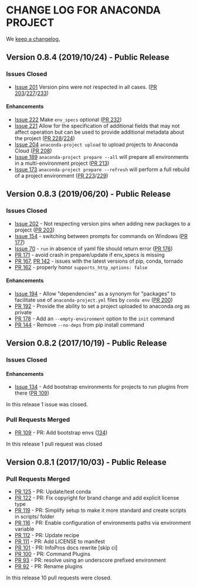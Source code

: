 # CHANGE LOG FOR ANACONDA PROJECT

We [keep a changelog.](http://keepachangelog.com/)

## Version 0.8.4 (2019/10/24) - Public Release

### Issues Closed

* [Issue 201](https://github.com/Anaconda-Platform/anaconda-project/issues/201) Version pins were not respected in all cases. ([PR 203](https://github.com/Anaconda-Platform/anaconda-project/pull/203)/[227](https://github.com/Anaconda-Platform/anaconda-project/pull/227)/[233](https://github.com/Anaconda-Platform/anaconda-project/pull/233))

#### Enhancements

* [Issue 222](https://github.com/Anaconda-Platform/anaconda-project/issues/222) Make `env_specs` optional ([PR 232](https://github.com/Anaconda-Platform/anaconda-project/pull/232))
* [Issue 221](https://github.com/Anaconda-Platform/anaconda-project/issues/221) Allow for the specification of additional fields that may not affect operation but can be used to provide additional metadata about the project ([PR 228](https://github.com/Anaconda-Platform/anaconda-project/pull/228)/[224](https://github.com/Anaconda-Platform/anaconda-project/pull/224))
* [Issue 204](https://github.com/Anaconda-Platform/anaconda-project/issues/204) `anaconda-project upload` to upload projects to Anaconda Cloud ([PR 208](https://github.com/Anaconda-Platform/anaconda-project/pull/208))
* [Issue 189](https://github.com/Anaconda-Platform/anaconda-project/issues/189) `anaconda-project prepare --all` will prepare all environments in a multi-environment project ([PR 213](https://github.com/Anaconda-Platform/anaconda-project/pull/213))
* [Issue 173](https://github.com/Anaconda-Platform/anaconda-project/issues/173) `anaconda-project prepare --refresh` will perform a full rebuild of a project environment ([PR 223](https://github.com/Anaconda-Platform/anaconda-project/pull/223)/[229](https://github.com/Anaconda-Platform/anaconda-project/pull/229))

## Version 0.8.3 (2019/06/20) - Public Release

### Issues Closed

* [Issue 202](https://github.com/Anaconda-Platform/anaconda-project/issues/201) - Not respecting version pins when adding new packages to a project ([PR 203](https://github.com/Anaconda-Platform/anaconda-project/pull/203))
* [Issue 154](https://github.com/Anaconda-Platform/anaconda-project/issues/154) - switching between prompts for commands on Windows ([PR 177](https://github.com/Anaconda-Platform/anaconda-project/pull/177))
* [Issue 70](https://github.com/Anaconda-Platform/anaconda-project/issues/70) - `run` in absence of yaml file should return error ([PR 176](https://github.com/Anaconda-Platform/anaconda-project/pull/176))
* [PR 171](https://github.com/Anaconda-Platform/anaconda-project/pull/171) - avoid crash in prepare/update if env_specs is missing
* [PR 167](https://github.com/Anaconda-Platform/anaconda-project/pull/167), [PR 142](https://github.com/Anaconda-Platform/anaconda-project/pull/142) - issues with the latest versions of pip, conda, tornado
* [PR 162](https://github.com/Anaconda-Platform/anaconda-project/pull/162) - properly honor `supports_http_options: false`

#### Enhancements

* [Issue 194](https://github.com/Anaconda-Platform/anaconda-project/issues/194) - Allow "dependencies" as a synonym for "packages" to facilitate use of `anaconda-project.yml` files by `conda env` ([PR 200](https://github.com/Anaconda-Platform/anaconda-project/pull/200))
* [PR 192](https://github.com/Anaconda-Platform/anaconda-project/pull/192) - Provide the ability to set a project uploaded to anaconda.org as private
* [PR 178](https://github.com/Anaconda-Platform/anaconda-project/pull/178) - Add an `--empty-environment` option to the `init` command
* [PR 144](https://github.com/Anaconda-Platform/anaconda-project/pull/144) - Remove `--no-deps` from pip install command

## Version 0.8.2 (2017/10/19) - Public Release

### Issues Closed

#### Enhancements

* [Issue 134](https://github.com/anaconda-platform/anaconda-project/issues/134) - Add bootstrap environments for projects to run plugins from there ([PR 109](https://github.com/Anaconda-Platform/anaconda-project/pull/109))

In this release 1 issue was closed.

### Pull Requests Merged

* [PR 109](https://github.com/anaconda-platform/anaconda-project/pull/109) - PR: Add bootstrap envs ([134](https://github.com/Anaconda-Platform/anaconda-project/issues/134))

In this release 1 pull request was closed


## Version 0.8.1 (2017/10/03) - Public Release

### Pull Requests Merged

* [PR 125](https://github.com/anaconda-platform/anaconda-project/pull/125) - PR: Update/test conda
* [PR 122](https://github.com/anaconda-platform/anaconda-project/pull/122) - PR: Fix copyright for brand change and add explicit license type
* [PR 119](https://github.com/anaconda-platform/anaconda-project/pull/119) - PR: Simplify setup to make it more standard and create scripts in scripts/ folder
* [PR 116](https://github.com/anaconda-platform/anaconda-project/pull/116) - PR: Enable configuration of environments paths via environment variable
* [PR 112](https://github.com/anaconda-platform/anaconda-project/pull/112) - PR: Update recipe
* [PR 111](https://github.com/anaconda-platform/anaconda-project/pull/111) - PR: Add LICENSE to manifest
* [PR 101](https://github.com/anaconda-platform/anaconda-project/pull/101) - PR: InfoPros docs rewrite [skip ci]
* [PR 100](https://github.com/anaconda-platform/anaconda-project/pull/100) - PR: Command Plugins 
* [PR 93](https://github.com/anaconda-platform/anaconda-project/pull/93) - PR: resolve using an underscore prefixed environment
* [PR 92](https://github.com/anaconda-platform/anaconda-project/pull/92) - PR: Rename plugins

In this release 10 pull requests were closed.
